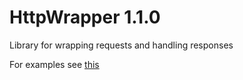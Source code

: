 # HttpWrapper 1.1.0
Library for wrapping requests and handling responses

For examples see [this](https://github.com/KamikotoTkach/CryptoCloud4j)
